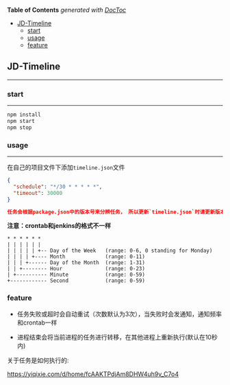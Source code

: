 <!-- START doctoc generated TOC please keep comment here to allow auto update -->
<!-- DON'T EDIT THIS SECTION, INSTEAD RE-RUN doctoc TO UPDATE -->
**Table of Contents**  *generated with [DocToc](https://github.com/thlorenz/doctoc)*

- [JD-Timeline](#jd-timeline)
    - [start](#start)
    - [usage](#usage)
    - [feature](#feature)

<!-- END doctoc generated TOC please keep comment here to allow auto update -->

## JD-Timeline

---

### start

---

```sh
npm install
npm start
npm stop
```

### usage

---

在自己的项目文件下添加`timeline.json`文件

```json
{
  "schedule": "*/30 * * * * *",
  "timeout": 30000
}

任务会根据package.json中的版本号来分辨任务， 所以更新`timeline.json`时请更新版本号
```

**注意：crontab和jenkins的格式不一样**

```
* * * * * *
| | | | | | 
| | | | | +-- Day of the Week   (range: 0-6, 0 standing for Monday)
| | | | +---- Month             (range: 0-11)
| | | +------ Day of the Month  (range: 1-31)
| | +-------- Hour              (range: 0-23)
| +---------- Minute            (range: 0-59)
+------------ Second            (range: 0-59)
```

### feature

- 任务失败或超时会自动重试（次数默认为3次），当失败时会发通知，通知频率和crontab一样

- 进程结束会将当前进程的任务进行转移，在其他进程上重新执行(默认在10秒内)

关于任务是如何执行的:

https://yiqixie.com/d/home/fcAAKTPdjAm8DHW4uh9v_C7o4
